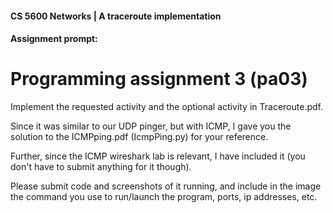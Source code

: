 #### CS 5600 Networks | A traceroute implementation

#### Assignment prompt:

# Programming assignment 3 (pa03)

Implement the requested activity and the optional activity in Traceroute.pdf.

Since it was similar to our UDP pinger, but with ICMP, I gave you the solution to the ICMPping.pdf (IcmpPing.py) for your reference. 

Further, since the ICMP wireshark lab is relevant, I have included it (you don't have to submit anything for it though).

Please submit code and screenshots of it running, and include in the image the command you use to run/launch the program, ports, ip addresses, etc.

